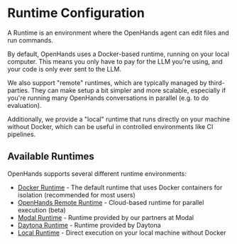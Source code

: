 # Runtime Configuration

A Runtime is an environment where the OpenHands agent can edit files and run
commands.

By default, OpenHands uses a Docker-based runtime, running on your local computer.
This means you only have to pay for the LLM you're using, and your code is only ever sent to the LLM.

We also support "remote" runtimes, which are typically managed by third-parties.
They can make setup a bit simpler and more scalable, especially
if you're running many OpenHands conversations in parallel (e.g. to do evaluation).

Additionally, we provide a "local" runtime that runs directly on your machine without Docker,
which can be useful in controlled environments like CI pipelines.

## Available Runtimes

OpenHands supports several different runtime environments:

- [Docker Runtime](./runtimes/docker.md) - The default runtime that uses Docker containers for isolation (recommended for most users)
- [OpenHands Remote Runtime](./runtimes/remote.md) - Cloud-based runtime for parallel execution (beta)
- [Modal Runtime](./runtimes/modal.md) - Runtime provided by our partners at Modal
- [Daytona Runtime](./runtimes/daytona.md) - Runtime provided by Daytona
- [Local Runtime](./runtimes/local.md) - Direct execution on your local machine without Docker
